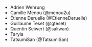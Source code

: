 - Adrien Wehrung
- Camille Menou (@menou2u)
- Étienne Deruelle (@EtienneDeruelle)
- Guillaume Teset (@gteset)
- Quentin Seiwert (@saliwan)
- Taryla
- TatsumiSan (@TatsumiSan)

